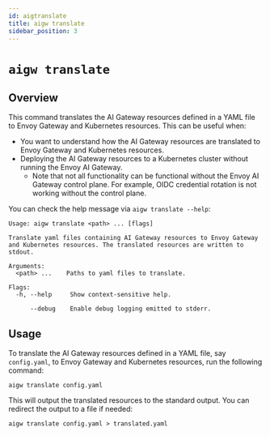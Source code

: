 ```yaml
---
id: aigtranslate
title: aigw translate
sidebar_position: 3
---
```


# `aigw translate`

## Overview

This command translates the AI Gateway resources defined in a YAML file to Envoy Gateway and Kubernetes resources.
This can be useful when:

- You want to understand how the AI Gateway resources are translated to Envoy Gateway and Kubernetes resources.
- Deploying the AI Gateway resources to a Kubernetes cluster without running the Envoy AI Gateway.
  - Note that not all functionality can be functional without the Envoy AI Gateway control plane. For example, OIDC credential rotation is not working without the control plane.

You can check the help message via `aigw translate --help`:

```
Usage: aigw translate <path> ... [flags]

Translate yaml files containing AI Gateway resources to Envoy Gateway and Kubernetes resources. The translated resources are written to stdout.

Arguments:
  <path> ...    Paths to yaml files to translate.

Flags:
  -h, --help     Show context-sensitive help.

      --debug    Enable debug logging emitted to stderr.
```

## Usage

To translate the AI Gateway resources defined in a YAML file, say `config.yaml`, to Envoy Gateway and Kubernetes resources, run the following command:

```shell
aigw translate config.yaml
```

This will output the translated resources to the standard output. You can redirect the output to a file if needed:

```shell
aigw translate config.yaml > translated.yaml
```
